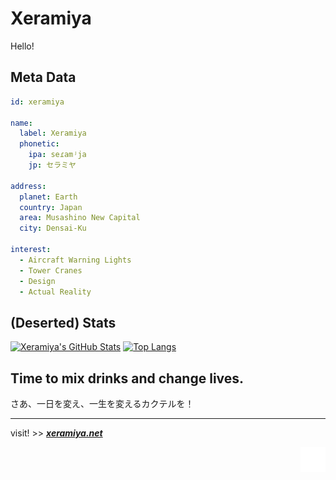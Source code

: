 # Xeramiya

Hello!

## Meta Data

```YAML
id: xeramiya

name:
  label: Xeramiya
  phonetic:
    ipa: seɾamʲja
    jp: セラミヤ

address:
  planet: Earth
  country: Japan
  area: Musashino New Capital
  city: Densai-Ku

interest:
  - Aircraft Warning Lights
  - Tower Cranes
  - Design
  - Actual Reality
```

## (Deserted) Stats

[![Xeramiya's GitHub Stats](https://github-readme-stats.vercel.app/api?username=xeramiya&layout=compact&show_icons=true&theme=radical&hide_border=true&count_private=true)](https://github.com/xeramiya)
[![Top Langs](https://github-readme-stats.vercel.app/api/top-langs/?username=xeramiya&layout=compact&show_icons=true&theme=radical&hide_border=true&count_private=true)](https://github.com/xeramiya)

## Time to mix drinks and change lives.

さあ、一日を変え、一生を変えるカクテルを！

---

visit! >> **_[xeramiya.net](https://www.xeramiya.net)_**

<div align="right">
<img src="./assets/xeramiya.svg" width=8% alt="Xeramiya Logo" />
</div>
